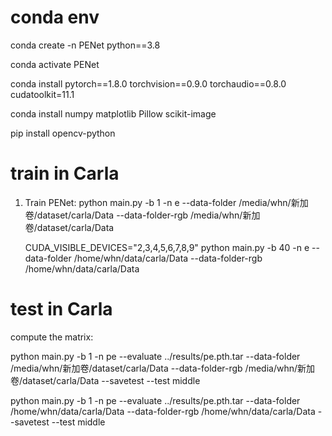 # conda env

conda create -n PENet python==3.8

conda activate PENet

conda install pytorch==1.8.0 torchvision==0.9.0 torchaudio==0.8.0 cudatoolkit=11.1

conda install numpy matplotlib Pillow scikit-image

pip install opencv-python

# train in Carla

1. Train PENet: python main.py -b 1 -n e --data-folder /media/whn/新加卷/dataset/carla/Data --data-folder-rgb
   /media/whn/新加卷/dataset/carla/Data

   CUDA_VISIBLE_DEVICES="2,3,4,5,6,7,8,9" python main.py -b 40 -n e --data-folder /home/whn/data/carla/Data
   --data-folder-rgb /home/whn/data/carla/Data

# test in Carla

compute the matrix: 

python main.py -b 1 -n pe --evaluate ../results/pe.pth.tar --data-folder /media/whn/新加卷/dataset/carla/Data --data-folder-rgb /media/whn/新加卷/dataset/carla/Data --savetest --test middle

python main.py -b 1 -n pe --evaluate ../results/pe.pth.tar --data-folder /home/whn/data/carla/Data --data-folder-rgb /home/whn/data/carla/Data --savetest --test middle